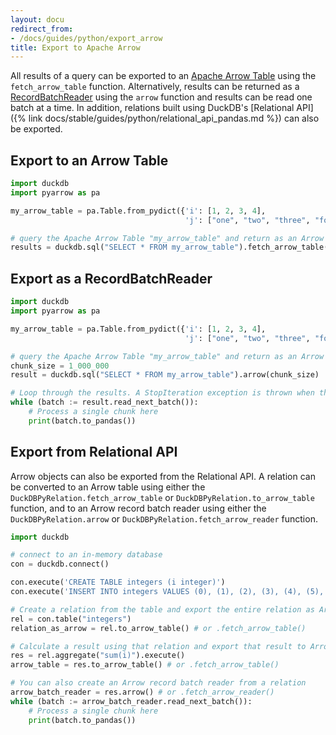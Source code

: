 ```yaml
---
layout: docu
redirect_from:
- /docs/guides/python/export_arrow
title: Export to Apache Arrow
---
```


All results of a query can be exported to an [Apache Arrow Table](https://arrow.apache.org/docs/python/generated/pyarrow.Table.html) using the `fetch_arrow_table` function. Alternatively, results can be returned as a [RecordBatchReader](https://arrow.apache.org/docs/python/generated/pyarrow.ipc.RecordBatchStreamReader.html) using the `arrow` function and results can be read one batch at a time. In addition, relations built using DuckDB's [Relational API]({% link docs/stable/guides/python/relational_api_pandas.md %}) can also be exported.

## Export to an Arrow Table

```python
import duckdb
import pyarrow as pa

my_arrow_table = pa.Table.from_pydict({'i': [1, 2, 3, 4],
                                       'j': ["one", "two", "three", "four"]})

# query the Apache Arrow Table "my_arrow_table" and return as an Arrow Table
results = duckdb.sql("SELECT * FROM my_arrow_table").fetch_arrow_table()
```

## Export as a RecordBatchReader

```python
import duckdb
import pyarrow as pa

my_arrow_table = pa.Table.from_pydict({'i': [1, 2, 3, 4],
                                       'j': ["one", "two", "three", "four"]})

# query the Apache Arrow Table "my_arrow_table" and return as an Arrow RecordBatchReader
chunk_size = 1_000_000
result = duckdb.sql("SELECT * FROM my_arrow_table").arrow(chunk_size)

# Loop through the results. A StopIteration exception is thrown when the RecordBatchReader is empty
while (batch := result.read_next_batch()):
    # Process a single chunk here
    print(batch.to_pandas())
```

## Export from Relational API

Arrow objects can also be exported from the Relational API. A relation can be converted to an Arrow table using either the `DuckDBPyRelation.fetch_arrow_table` or `DuckDBPyRelation.to_arrow_table` function, and to an Arrow record batch reader using either the `DuckDBPyRelation.arrow` or `DuckDBPyRelation.fetch_arrow_reader` function.

```python
import duckdb

# connect to an in-memory database
con = duckdb.connect()

con.execute('CREATE TABLE integers (i integer)')
con.execute('INSERT INTO integers VALUES (0), (1), (2), (3), (4), (5), (6), (7), (8), (9), (NULL)')

# Create a relation from the table and export the entire relation as Arrow
rel = con.table("integers")
relation_as_arrow = rel.to_arrow_table() # or .fetch_arrow_table()

# Calculate a result using that relation and export that result to Arrow
res = rel.aggregate("sum(i)").execute()
arrow_table = res.to_arrow_table() # or .fetch_arrow_table()

# You can also create an Arrow record batch reader from a relation
arrow_batch_reader = res.arrow() # or .fetch_arrow_reader()
while (batch := arrow_batch_reader.read_next_batch()):
    # Process a single chunk here
    print(batch.to_pandas())
```
